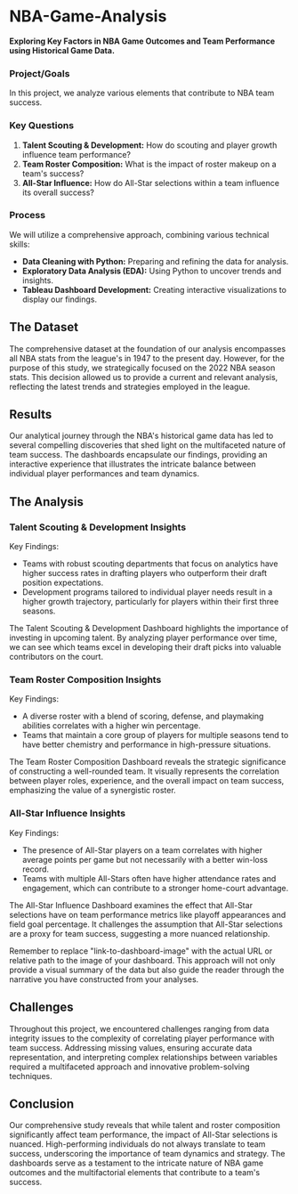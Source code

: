 # NBA-Game-Analysis

**Exploring Key Factors in NBA Game Outcomes and Team Performance using Historical Game Data.**

### Project/Goals
In this project, we analyze various elements that contribute to NBA team success.

### Key Questions
1. **Talent Scouting & Development:** How do scouting and player growth influence team performance?
2. **Team Roster Composition:** What is the impact of roster makeup on a team's success?
3. **All-Star Influence:** How do All-Star selections within a team influence its overall success?


### Process
We will utilize a comprehensive approach, combining various technical skills:

- **Data Cleaning with Python:** Preparing and refining the data for analysis.
- **Exploratory Data Analysis (EDA):** Using Python to uncover trends and insights.
- **Tableau Dashboard Development:** Creating interactive visualizations to display our findings.

## The Dataset

The comprehensive dataset at the foundation of our analysis encompasses all NBA stats from the league's in 1947 to the present day. However, for the purpose of this study, we strategically focused on the 2022 NBA season stats. This decision allowed us to provide a current and relevant analysis, reflecting the latest trends and strategies employed in the league.

## Results

Our analytical journey through the NBA's historical game data has led to several compelling discoveries that shed light on the multifaceted nature of team success. The dashboards encapsulate our findings, providing an interactive experience that illustrates the intricate balance between individual player performances and team dynamics.

## The Analysis

### Talent Scouting & Development Insights

Key Findings:

- Teams with robust scouting departments that focus on analytics have higher success rates in drafting players who outperform their draft position expectations.
- Development programs tailored to individual player needs result in a higher growth trajectory, particularly for players within their first three seasons.



The Talent Scouting & Development Dashboard highlights the importance of investing in upcoming talent. By analyzing player performance over time, we can see which teams excel in developing their draft picks into valuable contributors on the court.

### Team Roster Composition Insights

Key Findings:

- A diverse roster with a blend of scoring, defense, and playmaking abilities correlates with a higher win percentage.
- Teams that maintain a core group of players for multiple seasons tend to have better chemistry and performance in high-pressure situations.




The Team Roster Composition Dashboard reveals the strategic significance of constructing a well-rounded team. It visually represents the correlation between player roles, experience, and the overall impact on team success, emphasizing the value of a synergistic roster.

### All-Star Influence Insights

Key Findings:

- The presence of All-Star players on a team correlates with higher average points per game but not necessarily with a better win-loss record.
- Teams with multiple All-Stars often have higher attendance rates and engagement, which can contribute to a stronger home-court advantage.


The All-Star Influence Dashboard examines the effect that All-Star selections have on team performance metrics like playoff appearances and field goal percentage. It challenges the assumption that All-Star selections are a proxy for team success, suggesting a more nuanced relationship.

Remember to replace "link-to-dashboard-image" with the actual URL or relative path to the image of your dashboard. This approach will not only provide a visual summary of the data but also guide the reader through the narrative you have constructed from your analyses.


## Challenges

Throughout this project, we encountered challenges ranging from data integrity issues to the complexity of correlating player performance with team success. Addressing missing values, ensuring accurate data representation, and interpreting complex relationships between variables required a multifaceted approach and innovative problem-solving techniques.



## Conclusion

Our comprehensive study reveals that while talent and roster composition significantly affect team performance, the impact of All-Star selections is nuanced. High-performing individuals do not always translate to team success, underscoring the importance of team dynamics and strategy. The dashboards serve as a testament to the intricate nature of NBA game outcomes and the multifactorial elements that contribute to a team's success.
